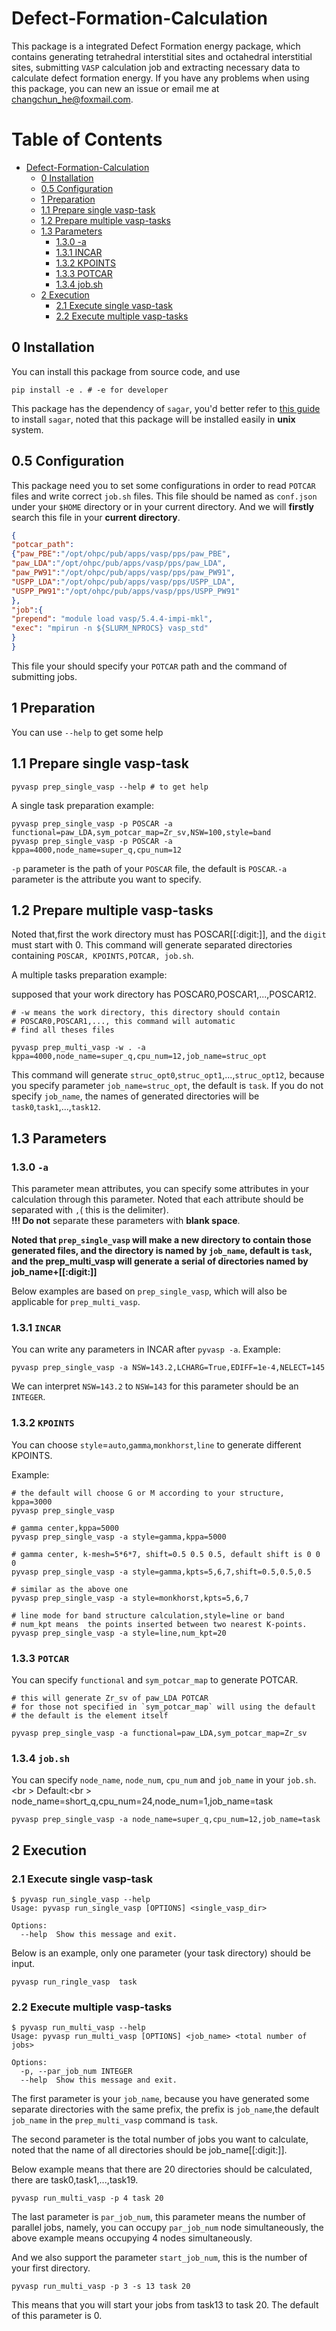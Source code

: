 # Defect-Formation-Calculation

This package is a integrated Defect Formation energy package, which contains generating tetrahedral interstitial sites and  octahedral interstitial sites, submitting `VASP` calculation job and extracting necessary data to calculate defect formation energy. If you have any problems when using this package, you can new an issue or email me at changchun_he@foxmail.com.

Table of Contents
=================

   * [Defect-Formation-Calculation](#defect-formation-calculation)
      * [0 Installation](#0-installation)
      * [0.5 Configuration](#05-configuration)
      * [1 Preparation](#1-preparation)
      * [1.1 Prepare single vasp-task](#11-prepare-single-vasp-task)
      * [1.2 Prepare multiple vasp-tasks](#12-prepare-multiple-vasp-tasks)
      * [1.3 Parameters](#13-parameters)
         * [1.3.0 -a](#130--a)
         * [1.3.1 INCAR](#131-incar)
         * [1.3.2 KPOINTS](#132-kpoints)
         * [1.3.3 POTCAR](#133-potcar)
         * [1.3.4 job.sh](#134-jobsh)
      * [2 Execution](#2-execution)
         * [2.1 Execute single vasp-task](#21-execute-single-vasp-task)
         * [2.2 Execute multiple vasp-tasks](#22-execute-multiple-vasp-tasks)


## 0 Installation
You can install this package from source code, and use

```shell
pip install -e . # -e for developer
```

This package has the dependency of  `sagar`, you'd better refer to [this guide](https://sagar.readthedocs.io/zh_CN/latest/installation/quick_install.html)  to install `sagar`, noted that this package  will be installed easily in __unix__ system.

## 0.5 Configuration
This package need you to set some configurations in order to read `POTCAR` files and write correct `job.sh` files.
This file should be named as `conf.json` under your `$HOME` directory or in your current directory. And we will **firstly** search  this  file in your **current directory**.

```json
{
"potcar_path":
{"paw_PBE":"/opt/ohpc/pub/apps/vasp/pps/paw_PBE",
"paw_LDA":"/opt/ohpc/pub/apps/vasp/pps/paw_LDA",
"paw_PW91":"/opt/ohpc/pub/apps/vasp/pps/paw_PW91",
"USPP_LDA":"/opt/ohpc/pub/apps/vasp/pps/USPP_LDA",
"USPP_PW91":"/opt/ohpc/pub/apps/vasp/pps/USPP_PW91"
},
"job":{
"prepend": "module load vasp/5.4.4-impi-mkl",
"exec": "mpirun -n ${SLURM_NPROCS} vasp_std"
}
}
```
This file your  should specify your `POTCAR` path and the command of  submitting  jobs.

## 1 Preparation

You can use `--help` to get some help

## 1.1 Prepare single vasp-task

```shell
pyvasp prep_single_vasp --help # to get help
```

A single task  preparation example:

```shell
pyvasp prep_single_vasp -p POSCAR -a functional=paw_LDA,sym_potcar_map=Zr_sv,NSW=100,style=band
pyvasp prep_single_vasp -p POSCAR -a kppa=4000,node_name=super_q,cpu_num=12
```

`-p` parameter is the path of your `POSCAR` file, the default is `POSCAR`.`-a` parameter is the attribute you want to specify.


## 1.2 Prepare multiple vasp-tasks

Noted that,first the work directory must has POSCAR[[:digit:]], and the `digit` must start with 0. This command will generate separated directories containing `POSCAR, KPOINTS,POTCAR, job.sh`.

A multiple tasks preparation example:

supposed that your work directory has POSCAR0,POSCAR1,...,POSCAR12.
```shell
# -w means the work directory, this directory should contain
# POSCAR0,POSCAR1,..., this command will automatic
# find all theses files

pyvasp prep_multi_vasp -w . -a kppa=4000,node_name=super_q,cpu_num=12,job_name=struc_opt
```
This command will generate  `struc_opt0`,`struc_opt1`,...,`struc_opt12`, because you specify parameter `job_name=struc_opt`, the default is `task`. If you do not  specify `job_name`, the names of generated directories will be `task0`,`task1`,...,`task12`.

## 1.3 Parameters

### 1.3.0 `-a`

This parameter mean attributes, you can specify some attributes in your calculation through this parameter. Noted that each attribute should be separated with `,`( this is the delimiter). <br />
 **!!! Do not** separate these parameters with **blank space**.

__Noted that `prep_single_vasp` will make a new directory to contain those generated files, and the directory is named by `job_name`, default is `task`, and the prep_multi_vasp will generate a serial of directories named by job_name+[[:digit:]]__

Below examples are  based on `prep_single_vasp`, which will also be applicable for `prep_multi_vasp`.

### 1.3.1 `INCAR`

You can write any parameters  in INCAR  after `pyvasp -a`. Example:

```shell
pyvasp prep_single_vasp -a NSW=143.2,LCHARG=True,EDIFF=1e-4,NELECT=145
```
We can interpret `NSW=143.2` to `NSW=143` for this parameter should be an `INTEGER`.

### 1.3.2 `KPOINTS`
You can choose `style`=`auto`,`gamma`,`monkhorst`,`line` to generate different KPOINTS.

Example:
```shell
# the default will choose G or M according to your structure, kppa=3000
pyvasp prep_single_vasp

# gamma center,kppa=5000
pyvasp prep_single_vasp -a style=gamma,kppa=5000

# gamma center, k-mesh=5*6*7, shift=0.5 0.5 0.5, default shift is 0 0 0
pyvasp prep_single_vasp -a style=gamma,kpts=5,6,7,shift=0.5,0.5,0.5

# similar as the above one
pyvasp prep_single_vasp -a style=monkhorst,kpts=5,6,7

# line mode for band structure calculation,style=line or band
# num_kpt means  the points inserted between two nearest K-points.
pyvasp prep_single_vasp -a style=line,num_kpt=20
```

### 1.3.3 `POTCAR`
You can specify `functional` and `sym_potcar_map` to generate POTCAR.


```shell
# this will generate Zr_sv of paw_LDA POTCAR
# for those not specified in `sym_potcar_map` will using the default
# the default is the element itself

pyvasp prep_single_vasp -a functional=paw_LDA,sym_potcar_map=Zr_sv
```

### 1.3.4 `job.sh`
You can specify `node_name`, `node_num`, `cpu_num` and `job_name` in your `job.sh`.<br \>
Default:<br \>
node_name=short_q,cpu_num=24,node_num=1,job_name=task

```shell
pyvasp prep_single_vasp -a node_name=super_q,cpu_num=12,job_name=task
```

## 2 Execution

### 2.1 Execute single vasp-task

```shell
$ pyvasp run_single_vasp --help
Usage: pyvasp run_single_vasp [OPTIONS] <single_vasp_dir>

Options:
  --help  Show this message and exit.
```

Below is an example, only one parameter (your task directory) should be input.

```shell
pyvasp run_ringle_vasp  task
```


### 2.2 Execute multiple vasp-tasks

```shell
$ pyvasp run_multi_vasp --help
Usage: pyvasp run_multi_vasp [OPTIONS] <job_name> <total number of jobs>

Options:
  -p, --par_job_num INTEGER
  --help  Show this message and exit.
```

The first parameter is your `job_name`, because you have generated some separate directories with the same prefix, the prefix is `job_name`,the default `job_name` in the `prep_multi_vasp` command is `task`.

The second parameter is the total number of jobs you want to calculate, noted that the name of all directories should be job_name[[:digit:]].

Below example means that there are 20 directories should be calculated, there are task0,task1,...,task19.

```shell
pyvasp run_multi_vasp -p 4 task 20
```

The last parameter is `par_job_num`, this parameter means the number of parallel jobs, namely, you can occupy `par_job_num` node simultaneously, the above example means occupying 4 nodes simultaneously.

And  we also support the parameter `start_job_num`, this is the number of your first directory.

```shell
pyvasp run_multi_vasp -p 3 -s 13 task 20
```
This means that you  will start your jobs from task13 to task 20. The default of  this parameter is 0.
